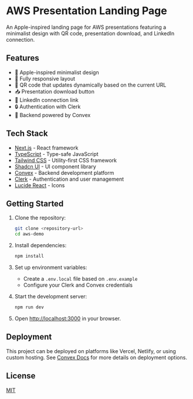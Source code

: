 # AWS Presentation Landing Page

An Apple-inspired landing page for AWS presentations featuring a minimalist design with QR code, presentation download, and LinkedIn connection.

## Features

- 🎨 Apple-inspired minimalist design
- 📱 Fully responsive layout
- 🔄 QR code that updates dynamically based on the current URL
- 📥 Presentation download button
- 🔗 LinkedIn connection link
- 🔒 Authentication with Clerk
- 🚀 Backend powered by Convex

## Tech Stack

- [Next.js](https://nextjs.org/) - React framework
- [TypeScript](https://www.typescriptlang.org/) - Type-safe JavaScript
- [Tailwind CSS](https://tailwindcss.com/) - Utility-first CSS framework
- [Shadcn UI](https://ui.shadcn.com/) - UI component library
- [Convex](https://www.convex.dev/) - Backend development platform
- [Clerk](https://clerk.dev/) - Authentication and user management
- [Lucide React](https://lucide.dev/) - Icons

## Getting Started

1. Clone the repository:
   ```bash
   git clone <repository-url>
   cd aws-demo
   ```

2. Install dependencies:
   ```bash
   npm install
   ```

3. Set up environment variables:
   - Create a `.env.local` file based on `.env.example`
   - Configure your Clerk and Convex credentials

4. Start the development server:
   ```bash
   npm run dev
   ```

5. Open [http://localhost:3000](http://localhost:3000) in your browser.

## Deployment

This project can be deployed on platforms like Vercel, Netlify, or using custom hosting. See [Convex Docs](https://docs.convex.dev/production/hosting/) for more details on deployment options.

## License

[MIT](LICENSE)

